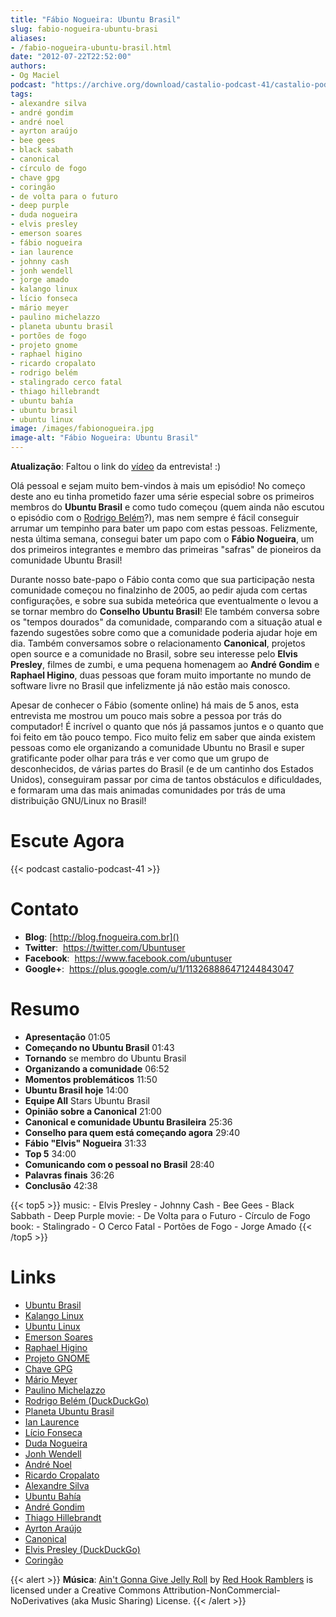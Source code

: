 ```yaml
---
title: "Fábio Nogueira: Ubuntu Brasil"
slug: fabio-nogueira-ubuntu-brasi
aliases:
- /fabio-nogueira-ubuntu-brasil.html
date: "2012-07-22T22:52:00"
authors:
- Og Maciel
podcast: "https://archive.org/download/castalio-podcast-41/castalio-podcast-41.mp3"
tags:
- alexandre silva
- andré gondim
- andré noel
- ayrton araújo
- bee gees
- black sabath
- canonical
- círculo de fogo
- chave gpg
- coringão
- de volta para o futuro
- deep purple
- duda nogueira
- elvis presley
- emerson soares
- fábio nogueira
- ian laurence
- johnny cash
- jonh wendell
- jorge amado
- kalango linux
- lício fonseca
- mário meyer
- paulino michelazzo
- planeta ubuntu brasil
- portões de fogo
- projeto gnome
- raphael higino
- ricardo cropalato
- rodrigo belém
- stalingrado cerco fatal
- thiago hillebrandt
- ubuntu bahía
- ubuntu brasil
- ubuntu linux
image: /images/fabionogueira.jpg
image-alt: "Fábio Nogueira: Ubuntu Brasil"
---
```


**Atualização**: Faltou o link do
[vídeo](http://www.youtube.com/watch?v=Dgf8Bvn8tYI) da entrevista! :)

Olá pessoal e sejam muito bem-vindos à mais um episódio! No começo deste
ano eu tinha prometido fazer uma série especial sobre os primeiros
membros do **Ubuntu Brasil** e como tudo começou (quem ainda não escutou
o episódio com o [Rodrigo
Belém](http://www.castalio.info/rodrigo-belem-ubuntu-brasil/)?), mas nem
sempre é fácil conseguir arrumar um tempinho para bater um papo com
estas pessoas. Felizmente, nesta última semana, consegui bater um papo
com o **Fábio Nogueira**, um dos primeiros integrantes e membro das
primeiras \"safras\" de pioneiros da comunidade Ubuntu Brasil!

Durante nosso bate-papo o Fábio conta como que sua participação nesta
comunidade começou no finalzinho de 2005, ao pedir ajuda com certas
configurações, e sobre sua subida meteórica que eventualmente o levou a
se tornar membro do **Conselho Ubuntu Brasil**! Ele também conversa
sobre os \"tempos dourados\" da comunidade, comparando com a situação
atual e fazendo sugestões sobre como que a comunidade poderia ajudar
hoje em dia. Também conversamos sobre o relacionamento **Canonical**,
projetos open source e a comunidade no Brasil, sobre seu interesse pelo
**Elvis Presley**, filmes de zumbi, e uma pequena homenagem ao **André
Gondim** e **Raphael Higino**, duas pessoas que foram muito importante
no mundo de software livre no Brasil que infelizmente já não estão mais
conosco.

Apesar de conhecer o Fábio (somente online) há mais de 5 anos, esta
entrevista me mostrou um pouco mais sobre a pessoa por trás do
computador! É incrível o quanto que nós já passamos juntos e o quanto
que foi feito em tão pouco tempo. Fico muito feliz em saber que ainda
existem pessoas como ele organizando a comunidade Ubuntu no Brasil e
super gratificante poder olhar para trás e ver como que um grupo de
desconhecidos, de várias partes do Brasil (e de um cantinho dos Estados
Unidos), conseguiram passar por cima de tantos obstáculos e
dificuldades, e formaram uma das mais animadas comunidades por trás de
uma distribuição GNU/Linux no Brasil!

# Escute Agora

{{< podcast castalio-podcast-41 >}}

# Contato

- **Blog**: [http://blog.fnogueira.com.br]()
- **Twitter**:  https://twitter.com/Ubuntuser
- **Facebook**:  https://www.facebook.com/ubuntuser
- **Google+**:  https://plus.google.com/u/1/113268886471244843047

# Resumo

- **Apresentação** 01:05
- **Começando no Ubuntu Brasil** 01:43
- **Tornando** se membro do Ubuntu Brasil
- **Organizando a comunidade** 06:52
- **Momentos problemáticos** 11:50
- **Ubuntu Brasil hoje** 14:00
- **Equipe All** Stars Ubuntu Brasil
- **Opinião sobre a Canonical** 21:00
- **Canonical e comunidade Ubuntu Brasileira** 25:36
- **Conselho para quem está começando agora** 29:40
- **Fábio \"Elvis\" Nogueira** 31:33
- **Top 5** 34:00
- **Comunicando com o pessoal no Brasil** 28:40
- **Palavras finais** 36:26
- **Conclusão** 42:38

{{< top5 >}}
music:
    - Elvis Presley
    - Johnny Cash
    - Bee Gees
    - Black Sabbath
    - Deep Purple
movie:
    - De Volta para o Futuro
    - Círculo de Fogo
book:
    - Stalingrado - O Cerco Fatal
    - Portões de Fogo
    - Jorge Amado
{{< /top5 >}}

# Links

- [Ubuntu Brasil](https://duckduckgo.com/?q=Ubuntu+Brasil)
- [Kalango Linux](https://duckduckgo.com/?q=Kalango+Linux)
- [Ubuntu Linux](https://duckduckgo.com/?q=Ubuntu+Linux)
- [Emerson Soares](https://duckduckgo.com/?q=Emerson+Soares)
- [Raphael Higino](https://duckduckgo.com/?q=Raphael+Higino)
- [Projeto GNOME](https://duckduckgo.com/?q=Projeto+GNOME)
- [Chave GPG](https://duckduckgo.com/?q=Chave+GPG)
- [Mário Meyer](https://duckduckgo.com/?q=Mário+Meyer)
- [Paulino Michelazzo](https://duckduckgo.com/?q=Paulino+Michelazzo)
- [Rodrigo Belém (DuckDuckGo)](https://duckduckgo.com/?q=Rodrigo+Belém)
- [Planeta Ubuntu Brasil](https://duckduckgo.com/?q=Planeta+Ubuntu+Brasil)
- [Ian Laurence](https://duckduckgo.com/?q=Ian+Laurence)
- [Lício Fonseca](https://duckduckgo.com/?q=Lício+Fonseca)
- [Duda Nogueira](https://duckduckgo.com/?q=Duda+Nogueira)
- [Jonh Wendell](https://duckduckgo.com/?q=Jonh+Wendell)
- [André Noel](https://duckduckgo.com/?q=André+Noel)
- [Ricardo Cropalato](https://duckduckgo.com/?q=Ricardo+Cropalato)
- [Alexandre Silva](https://duckduckgo.com/?q=Alexandre+Silva)
- [Ubuntu Bahía](https://duckduckgo.com/?q=Ubuntu+Bahía)
- [André Gondim](https://duckduckgo.com/?q=André+Gondim)
- [Thiago Hillebrandt](https://duckduckgo.com/?q=Thiago+Hillebrandt)
- [Ayrton Araújo](https://duckduckgo.com/?q=Ayrton+Araújo)
- [Canonical](https://duckduckgo.com/?q=Canonical)
- [Elvis Presley (DuckDuckGo)](https://duckduckgo.com/?q=Elvis+Presley)
- [Coringão](https://duckduckgo.com/?q=Coringão)

{{< alert >}}
**Música**: [Ain\'t Gonna Give Jelly
Roll](http://freemusicarchive.org/music/Red_Hook_Ramblers/Live__WFMU_on_Antique_Phonograph_Music_Program_with_MAC_Feb_8_2011/Red_Hook_Ramblers_-_12_-_Aint_Gonna_Give_Jelly_Roll)
by [Red Hook Ramblers](http://www.redhookramblers.com/) is licensed under a
Creative Commons Attribution-NonCommercial-NoDerivatives (aka Music Sharing)
License.
{{< /alert >}}
